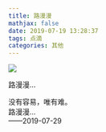 ```yaml
---
title: 路漫漫
mathjax: false
date: 2019-07-19 13:28:37
tags: 点滴
categories: 其他
---
```


![](http://image.huvjie.com/190719N_img01.jpg)

<!--more-->

路漫漫…

没有容易，唯有难。  
路漫漫…  
——2019-07-29  